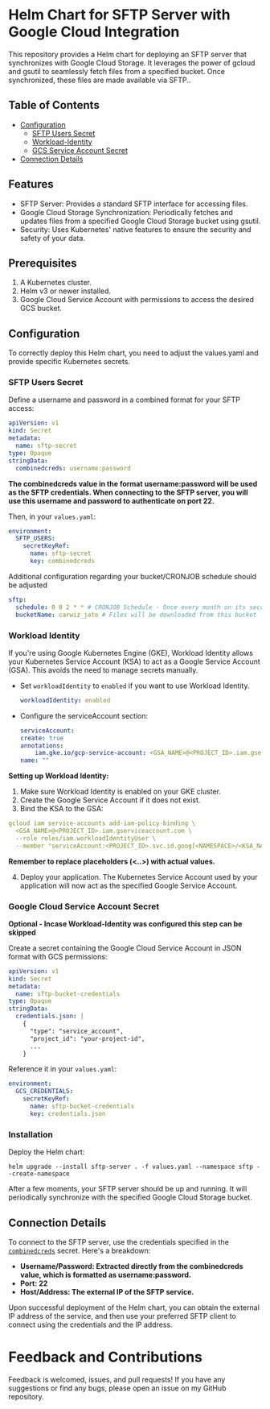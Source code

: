 # Helm Chart for SFTP Server with Google Cloud Integration
This repository provides a Helm chart for deploying an SFTP server that synchronizes with Google Cloud Storage. It leverages the power of gcloud and gsutil to seamlessly fetch files from a specified bucket. Once synchronized, these files are made available via SFTP..

## Table of Contents
- [Configuration](#configuration)
    - [SFTP Users Secret](#sftp-users-secret)
    - [Workload-Identity](#workload-identity)
    - [GCS Service Account Secret](#google-cloud-service-account-secret)
- [Connection Details](#connection-details)

## Features
- SFTP Server: Provides a standard SFTP interface for accessing files.
- Google Cloud Storage Synchronization: Periodically fetches and updates files from a specified Google Cloud Storage bucket using gsutil.
- Security: Uses Kubernetes' native features to ensure the security and safety of your data.

## Prerequisites
1. A Kubernetes cluster.
2. Helm v3 or newer installed.
3. Google Cloud Service Account with permissions to access the desired GCS bucket.

## Configuration
To correctly deploy this Helm chart, you need to adjust the values.yaml and provide specific Kubernetes secrets.

### SFTP Users Secret
Define a username and password in a combined format for your SFTP access:
```yaml
apiVersion: v1
kind: Secret
metadata:
  name: sftp-secret
type: Opaque
stringData:
  combinedcreds: username:password
```
**The combinedcreds value in the format username:password will be used as the SFTP credentials. When connecting to the SFTP server, you will use this username and password to authenticate on port 22.**

Then, in your `values.yaml`:
```yaml
environment:
  SFTP_USERS:
    secretKeyRef:
      name: sftp-secret
      key: combinedcreds
```
Additional configuration regarding your bucket/CRONJOB schedule should be adjusted
```yaml
sftp:
  schedule: 0 0 2 * * # CRONJOB Schedule - Once every month on its second day
  bucketName: carwiz_jato # Files will be downloaded from this bucket
```
### Workload Identity
If you're using Google Kubernetes Engine (GKE), Workload Identity allows your Kubernetes Service Account (KSA) to act as a Google Service Account (GSA). This avoids the need to manage secrets manually.

- Set `workloadIdentity` to `enabled` if you want to use Workload Identity.

  ```yaml
  workloadIdentity: enabled
  ```
- Configure the serviceAccount section:
    ```yaml
    serviceAccount:
    create: true
    annotations: 
        iam.gke.io/gcp-service-account: <GSA_NAME>@<PROJECT_ID>.iam.gserviceaccount.com
    name: ""
    ```
**Setting up Workload Identity:** 
1. Make sure Workload Identity is enabled on your GKE cluster.
2. Create the Google Service Account if it does not exist.
3. Bind the KSA to the GSA:
```yaml
gcloud iam service-accounts add-iam-policy-binding \
  <GSA_NAME>@<PROJECT_ID>.iam.gserviceaccount.com \
  --role roles/iam.workloadIdentityUser \
  --member "serviceAccount:<PROJECT_ID>.svc.id.goog[<NAMESPACE>/<KSA_NAME>]"
```
**Remember to replace placeholders (<..>) with actual values.**

4. Deploy your application. The Kubernetes Service Account used by your application will now act as the specified Google Service Account.
### Google Cloud Service Account Secret
**Optional - Incase Workload-Identity was configured this step can be skipped**

Create a secret containing the Google Cloud Service Account in JSON format with GCS permissions:
```yaml
apiVersion: v1
kind: Secret
metadata:
  name: sftp-bucket-credentials
type: Opaque
stringData:
  credentials.json: |
    {
      "type": "service_account",
      "project_id": "your-project-id",
      ...
    }
```
Reference it in your `values.yaml`:
```yaml
environment:
  GCS_CREDENTIALS:
    secretKeyRef:
      name: sftp-bucket-credentials
      key: credentials.json
```
### Installation
Deploy the Helm chart:
```
helm upgrade --install sftp-server . -f values.yaml --namespace sftp --create-namespace
```
After a few moments, your SFTP server should be up and running. It will periodically synchronize with the specified Google Cloud Storage bucket.
## Connection Details
To connect to the SFTP server, use the credentials specified in the [`combinedcreds`](#sftp-users-secret) secret. Here's a breakdown:

- **Username/Password: Extracted directly from the combinedcreds value, which is formatted as username:password.**
- **Port: 22**
- **Host/Address: The external IP of the SFTP service.**

Upon successful deployment of the Helm chart, you can obtain the external IP address of the service, and then use your preferred SFTP client to connect using the credentials and the IP address.


# Feedback and Contributions
Feedback is welcomed, issues, and pull requests! If you have any suggestions or find any bugs, please open an issue on my GitHub repository.
